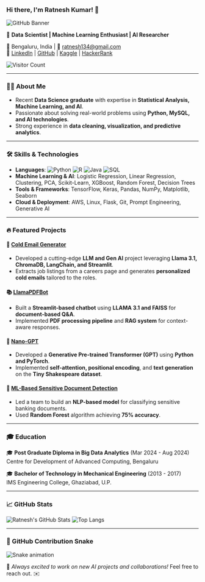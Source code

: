 ### Hi there, I'm Ratnesh Kumar! 👋

![GitHub Banner](https://source.unsplash.com/1600x400/?technology,ai)

🚀 **Data Scientist | Machine Learning Enthusiast | AI Researcher**

📍 Bengaluru, India | 📧 [ratnesh134@gmail.com](mailto:ratnesh134@gmail.com)  
🔗 [LinkedIn](https://www.linkedin.com/in/ratnesh-kumar-10b60587/) | [GitHub](https://github.com/ratnesh134) | [Kaggle](https://www.kaggle.com/ratneshkumar07) | [HackerRank](https://www.hackerrank.com/profile/ratnesh134)

![Visitor Count](https://komarev.com/ghpvc/?username=ratnesh134&color=blue)

---

### 🧑‍💻 About Me
- Recent **Data Science graduate** with expertise in **Statistical Analysis, Machine Learning, and AI**.
- Passionate about solving real-world problems using **Python, MySQL, and AI technologies**.
- Strong experience in **data cleaning, visualization, and predictive analytics**.

---

### 🛠️ Skills & Technologies

- **Languages**: ![Python](https://img.shields.io/badge/-Python-blue?style=flat&logo=python) ![R](https://img.shields.io/badge/-R-blue?style=flat&logo=r) ![Java](https://img.shields.io/badge/-Java-orange?style=flat&logo=java) ![SQL](https://img.shields.io/badge/-MySQL-lightgrey?style=flat&logo=mysql)
- **Machine Learning & AI**: Logistic Regression, Linear Regression, Clustering, PCA, Scikit-Learn, XGBoost, Random Forest, Decision Trees
- **Tools & Frameworks**: TensorFlow, Keras, Pandas, NumPy, Matplotlib, Seaborn
- **Cloud & Deployment**: AWS, Linux, Flask, Git, Prompt Engineering, Generative AI

---

### 🔥 Featured Projects

#### 📨 [Cold Email Generator](https://github.com/ratnesh134/ColdEmailGenerator)
- Developed a cutting-edge **LLM and Gen AI** project leveraging **Llama 3.1, ChromaDB, LangChain, and Streamlit**.
- Extracts job listings from a careers page and generates **personalized cold emails** tailored to the roles.

#### 📚 [LlamaPDFBot](https://github.com/ratnesh134/LlamaPDFBot)
- Built a **Streamlit-based chatbot** using **LLAMA 3.1 and FAISS** for **document-based Q&A**.
- Implemented **PDF processing pipeline** and **RAG system** for context-aware responses.

#### 🤖 [Nano-GPT](https://github.com/ratnesh134/Nano-GPT)
- Developed a **Generative Pre-trained Transformer (GPT)** using **Python and PyTorch**.
- Implemented **self-attention, positional encoding**, and **text generation** on the **Tiny Shakespeare dataset**.

#### 🔐 [ML-Based Sensitive Document Detection](https://github.com/ratnesh134/DBDA-Project)
- Led a team to build an **NLP-based model** for classifying sensitive banking documents.
- Used **Random Forest** algorithm achieving **75% accuracy**.

---

### 🎓 Education
🎓 **Post Graduate Diploma in Big Data Analytics** (Mar 2024 - Aug 2024)  
Centre for Development of Advanced Computing, Bengaluru  

🎓 **Bachelor of Technology in Mechanical Engineering** (2013 - 2017)  
IMS Engineering College, Ghaziabad, U.P.

---

### 📈 GitHub Stats
![Ratnesh's GitHub Stats](https://github-readme-stats.vercel.app/api?username=ratnesh134&show_icons=true&theme=radical)
![Top Langs](https://github-readme-stats.vercel.app/api/top-langs/?username=ratnesh134&layout=compact&theme=radical)

---

### 🐍 GitHub Contribution Snake
![Snake animation](https://github.com/ratnesh134/ratnesh134/blob/output/github-contribution-grid-snake.svg)

🚀 *Always excited to work on new AI projects and collaborations!* Feel free to reach out. ✉️

